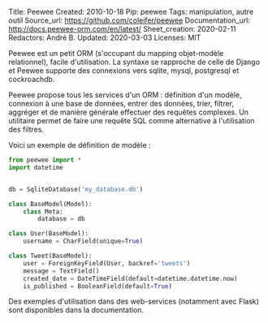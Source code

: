 Title: Peewee
Created: 2010-10-18
Pip: peewee
Tags: manipulation, autre outil
Source_url: https://github.com/coleifer/peewee
Documentation_url: http://docs.peewee-orm.com/en/latest/
Sheet_creation: 2020-02-11
Redactors: André B.
Updated: 2020-03-03
Licenses: MIT



Peewee est un petit ORM (s'occupant du mapping objet-modèle relationnel), facile d'utilisation. La syntaxe se rapproche de celle de Django et Peewee supporte des connexions vers sqlite, mysql, postgresql et cockroachdb.

Peewee propose tous les services d'un ORM : définition d'un modèle, connexion à une base de données, entrer des données, trier, filtrer, aggréger et de manière générale effectuer des requêtes complexes. Un utilitaire permet de faire une requête SQL comme alternative à l'utilisation des filtres.

Voici un exemple de définition de modèle :
```Python
from peewee import *
import datetime


db = SqliteDatabase('my_database.db')

class BaseModel(Model):
    class Meta:
        database = db

class User(BaseModel):
    username = CharField(unique=True)

class Tweet(BaseModel):
    user = ForeignKeyField(User, backref='tweets')
    message = TextField()
    created_date = DateTimeField(default=datetime.datetime.now)
    is_published = BooleanField(default=True)
```

Des exemples d'utilisation dans des web-services (notamment avec Flask) sont disponibles dans la documentation.
